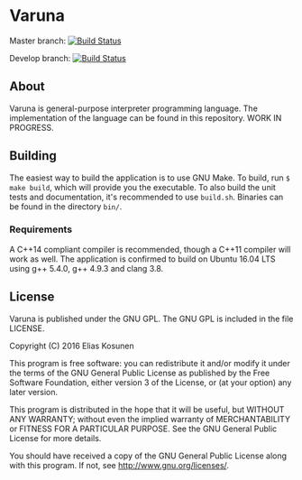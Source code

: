 # Varuna

Master branch: [![Build Status](https://travis-ci.org/eliaskosunen/varuna.svg?branch=master)](https://travis-ci.org/eliaskosunen/varuna)

Develop branch: [![Build Status](https://travis-ci.org/eliaskosunen/varuna.svg?branch=develop)](https://travis-ci.org/eliaskosunen/varuna)

## About

Varuna is general-purpose interpreter programming language.
The implementation of the language can be found in this repository.
WORK IN PROGRESS.

## Building

The easiest way to build the application is to use GNU Make.
To build, run `$ make build`, which will provide you the executable.
To also build the unit tests and documentation, it's recommended to use `build.sh`.
Binaries can be found in the directory `bin/`.

### Requirements

A C++14 compliant compiler is recommended, though a C++11 compiler will work as well.
The application is confirmed to build on Ubuntu 16.04 LTS using g++ 5.4.0, g++ 4.9.3 and clang 3.8.

## License

Varuna is published under the GNU GPL.
The GNU GPL is included in the file LICENSE.

Copyright (C) 2016 Elias Kosunen

This program is free software: you can redistribute it and/or modify
it under the terms of the GNU General Public License as published by
the Free Software Foundation, either version 3 of the License, or
(at your option) any later version.

This program is distributed in the hope that it will be useful,
but WITHOUT ANY WARRANTY; without even the implied warranty of
MERCHANTABILITY or FITNESS FOR A PARTICULAR PURPOSE.  See the
GNU General Public License for more details.

You should have received a copy of the GNU General Public License
along with this program.  If not, see <http://www.gnu.org/licenses/>.
